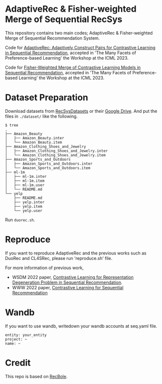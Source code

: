 #  AdaptiveRec & Fisher-weighted Merge of Sequential RecSys

This repository contains two main codes; AdaptiveRec & Fisher-weighted Merge of Sequential Recommendation System.

Code for [AdaptiveRec: Adaptively Construct Pairs for Contrastive Learning in Sequential Recommendation](https://arxiv.org/abs/2307.05469), accepted in 'The Many Facets of Preference-based Learning' the Workshop at the ICML 2023.

Code for [Fisher-Weighted Merge of Contrastive Learning Models in Sequential Recommendation](https://arxiv.org/abs/2307.05476), accepted in 'The Many Facets of Preference-based Learning' the Workshop at the ICML 2023.

# Dataset Preparation

Download datasets from [RecSysDatasets](https://github.com/RUCAIBox/RecSysDatasets) or their [Google Drive](https://drive.google.com/drive/folders/1ahiLmzU7cGRPXf5qGMqtAChte2eYp9gI). And put the files in `./dataset/` like the following.

```
$ tree
.
├── Amazon_Beauty
│   ├── Amazon_Beauty.inter
│   └── Amazon_Beauty.item
├── Amazon_Clothing_Shoes_and_Jewelry
│   ├── Amazon_Clothing_Shoes_and_Jewelry.inter
│   └── Amazon_Clothing_Shoes_and_Jewelry.item
├── Amazon_Sports_and_Outdoors
│   ├── Amazon_Sports_and_Outdoors.inter
│   └── Amazon_Sports_and_Outdoors.item
├── ml-1m
│   ├── ml-1m.inter
│   ├── ml-1m.item
│   ├── ml-1m.user
│   └── README.md
└── yelp
    ├── README.md
    ├── yelp.inter
    ├── yelp.item
    └── yelp.user

```

Run `duorec.sh`.

# Reproduce

If you want to reproduce AdaptiveRec and the previous works such as DuoRec and CL4SRec, please run 'reproduce.sh' file.

For more information of previous work, 
- WSDM 2022 paper, [Contrastive Learning for Representation Degeneration Problem in Sequential Recommendation](https://arxiv.org/abs/2110.05730).
- WWW 2022 paper, [Contrastive Learning for Sequential Recommendation](https://arxiv.org/abs/2010.14395)

# Wandb

If you want to use wandb, writedown your wandb accounts at seq.yaml file.
```
entity: your_entity
project: ~
name: ~
```

# Credit
This repo is based on [RecBole](https://github.com/RUCAIBox/RecBole).
